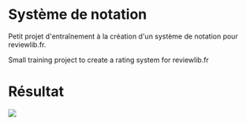 # Système de notation 

Petit projet d'entraînement à la création d'un système de notation pour reviewlib.fr. 

Small training project to create a rating system for reviewlib.fr

# Résultat

![](Assets/Résultat.png)